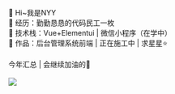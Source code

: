 👋 Hi~我是NYY	<br>
🌊 经历：勤勤恳恳的代码民工一枚<br>
🌈  技术栈：Vue+Elementui | 微信小程序（在学中）<br>
🐾 作品：后台管理系统前端 | 正在施工中 | 求星星⭐<br>
<br>
今年汇总 | 会继续加油的💪<br><br>
<img src="https://github-readme-stats.vercel.app/api?username=luckyNYY&show_icons=true">
